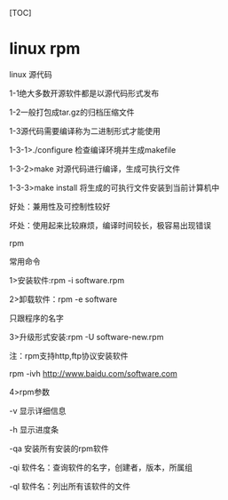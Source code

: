 [TOC]

# linux rpm

linux 源代码

1-1绝大多数开源软件都是以源代码形式发布

1-2一般打包成tar.gz的归档压缩文件

1-3源代码需要编译称为二进制形式才能使用

1-3-1>./configure 检查编译环境并生成makefile

1-3-2>make 对源代码进行编译，生成可执行文件

1-3-3>make install 将生成的可执行文件安装到当前计算机中



好处：兼用性及可控制性较好

坏处：使用起来比较麻烦，编译时间较长，极容易出现错误



rpm

常用命令

1>安装软件:rpm -i software.rpm

2>卸载软件：rpm -e software

只跟程序的名字

3>升级形式安装:rpm -U software-new.rpm

注：rpm支持http,ftp协议安装软件

rpm -ivh <http://www.baidu.com/software.com>

4>rpm参数

-v 显示详细信息

-h 显示进度条

-qa 安装所有安装的rpm软件

-qi 软件名：查询软件的名字，创建者，版本，所属组

-ql 软件名：列出所有该软件的文件